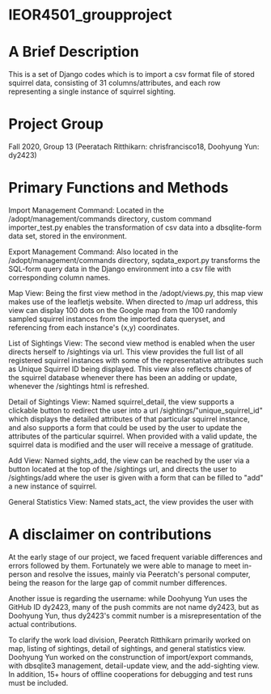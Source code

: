 # IEOR4501_groupproject

# A Brief Description
This is a set of Django codes which is to import a csv format file of stored squirrel data, consisting of 31 columns/attributes, and each row representing a single instance of squirrel sighting.

# Project Group
Fall 2020, Group 13 (Peeratach Ritthikarn: chrisfrancisco18, Doohyung Yun: dy2423)

# Primary Functions and Methods
Import Management Command: Located in the /adopt/management/commands directory, custom command importer_test.py enables the transformation of csv data into a dbsqlite-form data set, stored in the environment.
  
Export Management Command: Also located in the /adopt/management/commands directory, sqdata_export.py transforms the SQL-form query data in the Django environment into a csv file with corresponding column names.  
  
Map View: Being the first view method in the /adopt/views.py, this map view makes use of the leafletjs website. When directed to /map url address, this view can display 100 dots on the Google map from the 100 randomly sampled squirrel instances from the imported data queryset, and referencing from each instance's (x,y) coordinates.  
  
List of Sightings View: The second view method is enabled when the user directs herself to /sightings via url. This view provides the full list of all registered squirrel instances with some of the representative attributes such as Unique Squirrel ID being displayed. This view also reflects changes of the squirrel database whenever there has been an adding or update, whenever the /sightings html is refreshed.  
  
Detail of Sightings View: Named squirrel_detail, the view supports a clickable button to redirect the user into a url /sightings/"unique_squirrel_id" which displays the detailed attributes of that particular squirrel instance, and also supports a form that could be used by the user to update the attributes of the particular squirrel. When provided with a valid update, the squirrel data is modified and the user will receive a message of gratitude.  
  
Add View: Named sights_add, the view can be reached by the user via a button located at the top of the /sightings url, and directs the user to /sightings/add where the user is given with a form that can be filled to "add" a new instance of squirrel.
  
General Statistics View: Named stats_act, the view provides the user with

# A disclaimer on  contributions
At the early stage of our project, we faced frequent variable differences and errors followed by them. Fortunately we were able to manage to meet in-person and resolve the issues, mainly via Peeratch's personal computer, being the reason for the large gap of commit number differences.  
  
Another issue is regarding the username: while Doohyung Yun uses the GitHub ID dy2423, many of the push commits are not name dy2423, but as Doohyung Yun, thus dy2423's commit number is a misrepresentation of the actual contributions.  
  
To clarify the work load division, Peeratch Ritthikarn primarily worked on map, listing of sightings, detail of sightings, and general statistics view. Doohyung Yun worked on the construnction of import/export commands, with dbsqlite3 management, detail-update view, and the add-sighting view. In addition, 15+ hours of offline cooperations for debugging and test runs must be included.  
